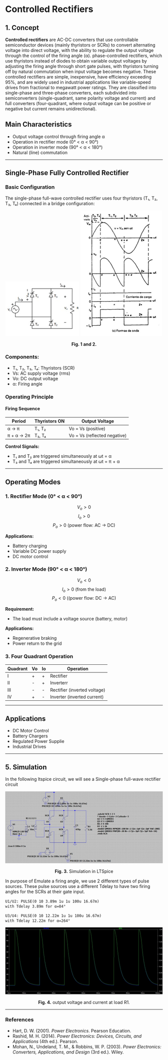 # Controlled Rectifiers

## 1️. Concept
**Controlled rectifiers** are AC-DC converters that use controllable semiconductor devices (mainly thyristors or SCRs) to convert alternating voltage into direct voltage, with the ability to regulate the output voltage through the control of the firing angle (α).
phase-controlled rectifiers, which use thyristors instead of diodes to obtain variable output voltages by adjusting the firing angle through short gate pulses, with thyristors turning off by natural commutation when input voltage becomes negative. These controlled rectifiers are simple, inexpensive, have efficiency exceeding 95%, and are widely used in industrial applications like variable-speed drives from fractional to megawatt power ratings. They are classified into single-phase and three-phase converters, each subdivided into semiconverters (single-quadrant, same polarity voltage and current) and full converters (four-quadrant, where output voltage can be positive or negative but current remains unidirectional).

## Main Characteristics
- Output voltage control through firing angle α
- Operation in rectifier mode (0° < α < 90°)
- Operation in inverter mode (90° < α < 180°)
- Natural (line) commutation
---

## Single-Phase Fully Controlled Rectifier
### Basic Configuration

The single-phase full-wave controlled rectifier uses four thyristors (T₁, T₂, T₃, T₄) connected in a bridge configuration:

![](Image/1.jpeg) 
![](Image/5.png) 
<p align="center"><b>Fig. 1 and 2.</b>
  
### Components:
- T₁, T₂, T₃, T₄: Thyristors (SCR)
- Vs: AC supply voltage (rms)
- Vo: DC output voltage
- α: Firing angle

### Operating Principle
#### Firing Sequence

| Period | Thyristors ON | Output Voltage |
|---------|---------------|-------------------|
| α → π | T₁, T₂ | Vo = Vs (positive) |
| π + α → 2π | T₃, T₄ | Vo = Vs (reflected negative) |

**Control Signals:**
- T₁ and T₂ are triggered simultaneously at ωt = α
- T₃ and T₄ are triggered simultaneously at ωt = π + α
---

## Operating Modes

### 1. Rectifier Mode  (0° < α < 90°)

$$V_o > 0$$
$$I_o > 0$$
$$P_o > 0 \text{ (power flow: AC → DC)}$$

**Applications:**
- Battery charging
- Variable DC power supply
- DC motor control

### 2.  Inverter Mode (90° < α < 180°)

$$V_o < 0$$
$$I_o > 0 \text{ (from the load)}$$
$$P_o < 0 \text{ ((power flow: DC → AC)}$$

**Requirement:**
- The load must include a voltage source (battery, motor)

**Applications:**
- Regenerative braking
- Power return to the grid

### 3. Four Quadrant Operation

|  Quadrant | Vo | Io | Operation |
|-----------|----|----|-----------|
| I | + | + |  Rectifier |
| II | - | + | Inverterr |
| III | - | - | Rectifier (inverted voltage) |
| IV | + | - | Inverter (inverted current) |

---

## Applications

- DC Motor Control
- Battery Chargers
- Regulated Power Supplie
- Industrial Drives

---

## 5. Simulation

In the following ltspice circuit, we will see a Single-phase full-wave rectifier circuit

![](Image/2.png)
<p align="center"><b>Fig. 3.</b> Simulation in LTSpice

In purpose of Emulate a firing angle, we use 2 different types of pulse sources. These pulse sources use a different Tdelay to have two firing angles for the SCRs at their gate input.

```
U1/U2: PULSE(0 10 3.89m 1u 1u 100u 16.67m)
with Tdelay 3.89m for α=84°
```
```
U3/U4: PULSE(0 10 12.22m 1u 1u 100u 16.67m)
with Tdelay 12.22m for α=264°
```

![](Image/4.png)
<p align="center"><b>Fig. 4.</b> output voltage and current at load R1. 
  
---

### References
- Hart, D. W. (2001). *Power Electronics*. Pearson Education.  
- Rashid, M. H. (2014). *Power Electronics: Devices, Circuits, and Applications* (4th ed.). Pearson.  
- Mohan, N., Undeland, T. M., & Robbins, W. P. (2003). *Power Electronics: Converters, Applications, and Design* (3rd ed.). Wiley.
